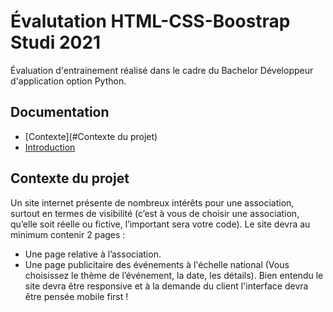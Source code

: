 # Évalutation HTML-CSS-Boostrap Studi 2021

Évaluation d'entrainement réalisé dans le cadre du Bachelor Développeur d'application option Python.

## Documentation

- [Contexte](#Contexte du projet)
- [Introduction](#introduction)



## Contexte du projet 

Un site internet présente de nombreux intérêts pour une association, surtout en termes de visibilité (c’est
à vous de choisir une association, qu’elle soit réelle ou fictive, l’important sera votre code).
Le site devra au minimum contenir 2 pages :
  - Une page relative à l’association.
  - Une page publicitaire des événements à l'échelle national (Vous choisissez le thème de l’événement, la
date, les détails).
Bien entendu le site devra être responsive et à la demande du client l'interface devra être pensée mobile
first !

